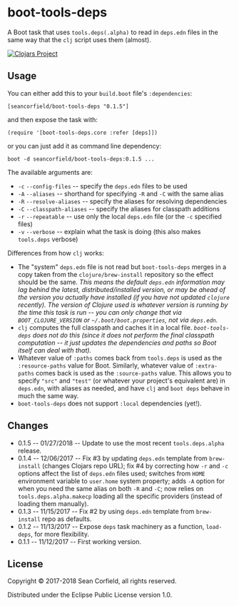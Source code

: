 # boot-tools-deps

A Boot task that uses `tools.deps(.alpha)` to read in `deps.edn` files in the same way that the `clj` script uses them (almost).

[![Clojars Project](https://img.shields.io/clojars/v/seancorfield/boot-tools-deps.svg)](https://clojars.org/seancorfield/boot-tools-deps)

## Usage

You can either add this to your `build.boot` file's `:dependencies`:

    [seancorfield/boot-tools-deps "0.1.5"]

and then expose the task with:

    (require '[boot-tools-deps.core :refer [deps]])

or you can just add it as command line dependency:

    boot -d seancorfield/boot-tools-deps:0.1.5 ...

The available arguments are:

* `-c` `--config-files` -- specify the `deps.edn` files to be used
* `-A` `--aliases` -- shorthand for specifying `-R` and `-C` with the same alias
* `-R` `--resolve-aliases` -- specify the aliases for resolving dependencies
* `-C` `--classpath-aliases` -- specify the aliases for classpath additions
* `-r` `--repeatable` -- use only the local `deps.edn` file (or the `-c` specified files)
* `-v` `--verbose` -- explain what the task is doing (this also makes `tools.deps` verbose)

Differences from how `clj` works:

* The "system" `deps.edn` file is not read but `boot-tools-deps` merges in a copy taken from the `clojure/brew-install` repository so the effect should be the same. _This means the default `deps.edn` information may lag behind the latest, distributed/installed version, or may be ahead of the version you actually have installed (if you have not updated `clojure` recently). The version of Clojure used is whatever version is running by the time this task is run -- you can only change that via `BOOT_CLOJURE_VERSION` or `~/.boot/boot.properties`, not via `deps.edn`._
* `clj` computes the full classpath and caches it in a local file. _`boot-tools-deps` does not do this (since it does not perform the final classpath computation -- it just updates the dependencies and paths so Boot itself can deal with that)._
* Whatever value of `:paths` comes back from `tools.deps` is used as the `:resource-paths` value for Boot. Similarly, whatever value of `:extra-paths` comes back is used as the `:source-paths` value. This allows you to specify `"src"` and `"test"` (or whatever your project's equivalent are) in `deps.edn`, with aliases as needed, and have `clj` and `boot deps` behave in much the same way.
* `boot-tools-deps` does not support `:local` dependencies (yet!).

## Changes

* 0.1.5 -- 01/27/2018 -- Update to use the most recent `tools.deps.alpha` release.
* 0.1.4 -- 12/06/2017 -- Fix #3 by updating `deps.edn` template from `brew-install` (changes Clojars repo URL); fix #4 by correcting how `-r` and `-c` options affect the list of `deps.edn` files used; switches from `HOME` environment variable to `user.home` system property; adds `-A` option for when you need the same alias on both `-R` and `-C`; now relies on `tools.deps.alpha.makecp` loading all the specific providers (instead of loading them manually).
* 0.1.3 -- 11/15/2017 -- Fix #2 by using `deps.edn` template from `brew-install` repo as defaults.
* 0.1.2 -- 11/13/2017 -- Expose `deps` task machinery as a function, `load-deps`, for more flexibility.
* 0.1.1 -- 11/12/2017 -- First working version.

## License

Copyright © 2017-2018 Sean Corfield, all rights reserved.

Distributed under the Eclipse Public License version 1.0.

